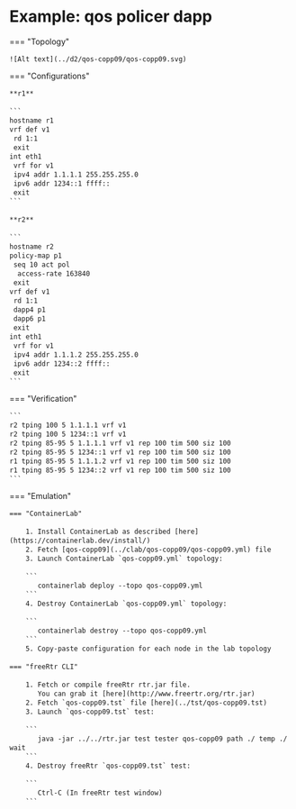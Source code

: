 # Example: qos policer dapp

=== "Topology"

    ![Alt text](../d2/qos-copp09/qos-copp09.svg)

=== "Configurations"

    **r1**

    ```
    hostname r1
    vrf def v1
     rd 1:1
     exit
    int eth1
     vrf for v1
     ipv4 addr 1.1.1.1 255.255.255.0
     ipv6 addr 1234::1 ffff::
     exit
    ```

    **r2**

    ```
    hostname r2
    policy-map p1
     seq 10 act pol
      access-rate 163840
     exit
    vrf def v1
     rd 1:1
     dapp4 p1
     dapp6 p1
     exit
    int eth1
     vrf for v1
     ipv4 addr 1.1.1.2 255.255.255.0
     ipv6 addr 1234::2 ffff::
     exit
    ```

=== "Verification"

    ```
    r2 tping 100 5 1.1.1.1 vrf v1
    r2 tping 100 5 1234::1 vrf v1
    r2 tping 85-95 5 1.1.1.1 vrf v1 rep 100 tim 500 siz 100
    r2 tping 85-95 5 1234::1 vrf v1 rep 100 tim 500 siz 100
    r1 tping 85-95 5 1.1.1.2 vrf v1 rep 100 tim 500 siz 100
    r1 tping 85-95 5 1234::2 vrf v1 rep 100 tim 500 siz 100
    ```

=== "Emulation"

    === "ContainerLab"

        1. Install ContainerLab as described [here](https://containerlab.dev/install/)  
        2. Fetch [qos-copp09](../clab/qos-copp09/qos-copp09.yml) file  
        3. Launch ContainerLab `qos-copp09.yml` topology:  

        ```
           containerlab deploy --topo qos-copp09.yml  
        ```
        4. Destroy ContainerLab `qos-copp09.yml` topology:  

        ```
           containerlab destroy --topo qos-copp09.yml  
        ```
        5. Copy-paste configuration for each node in the lab topology

    === "freeRtr CLI"

        1. Fetch or compile freeRtr rtr.jar file.  
           You can grab it [here](http://www.freertr.org/rtr.jar)  
        2. Fetch `qos-copp09.tst` file [here](../tst/qos-copp09.tst)  
        3. Launch `qos-copp09.tst` test:  

        ```
           java -jar ../../rtr.jar test tester qos-copp09 path ./ temp ./ wait
        ```
        4. Destroy freeRtr `qos-copp09.tst` test:  

        ```
           Ctrl-C (In freeRtr test window)
        ```

